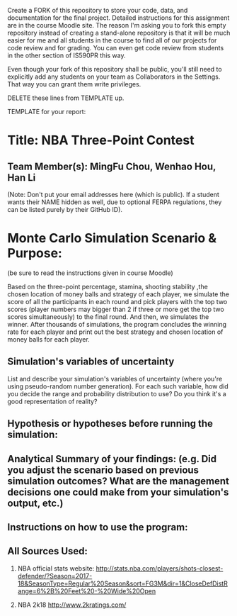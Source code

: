 Create a FORK of this repository to store your code, data, and documentation for the final project. Detailed instructions for this assignment are in the course Moodle site.  The reason I'm asking you to fork this empty repository instead of creating a stand-alone repository is that it will be much easier for me and all students in the course to find all of our projects for code review and for grading. You can even get code review from students in the other section of IS590PR this way.

Even though your fork of this repository shall be public, you'll still need to explicitly add any students on your team as Collaborators in the Settings. That way you can grant them write privileges.

DELETE these lines from TEMPLATE up.

TEMPLATE for your report:

# Title:  NBA Three-Point Contest

## Team Member(s): MingFu Chou, Wenhao Hou, Han Li
(Note: Don't put your email addresses here (which is public).  If a student wants their NAME hidden as well, due to optional FERPA regulations, they can be listed purely by their GitHub ID).

# Monte Carlo Simulation Scenario & Purpose:
(be sure to read the instructions given in course Moodle)

Based on the three-point percentage, stamina, shooting stability ,the chosen location of money balls and strategy of each player, we simulate the score of all the participants in each round and pick players with the top two scores (player numbers may bigger than 2 if three or more get the top two scores simultaneously) to the final round. And then, we simulates the winner. After thousands of simulations, the program concludes the winning rate for each player and print out the best strategy and chosen location of money balls for each player.


## Simulation's variables of uncertainty
List and describe your simulation's variables of uncertainty (where you're using pseudo-random number generation). For each such variable, how did you decide the range and probability distribution to use?  Do you think it's a good representation of reality?

## Hypothesis or hypotheses before running the simulation:

## Analytical Summary of your findings: (e.g. Did you adjust the scenario based on previous simulation outcomes?  What are the management decisions one could make from your simulation's output, etc.)

## Instructions on how to use the program:

## All Sources Used:

1. NBA official stats website:
http://stats.nba.com/players/shots-closest-defender/?Season=2017-18&SeasonType=Regular%20Season&sort=FG3M&dir=1&CloseDefDistRange=6%2B%20Feet%20-%20Wide%20Open

2. NBA 2k18
http://www.2kratings.com/
